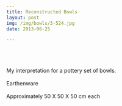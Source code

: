```yaml
---
title: Reconstructed Bowls
layout: post
img: /img/bowls/3-524.jpg
date: 2013-06-25

---
```

<div class="img_row">
	<a href="{{ site.baseurl }}/img/bowls/1.jpg"><img class="col two" src="{{ site.baseurl }}/img/bowls/1.jpg" alt=""></a>
	<a href="{{ site.baseurl }}/img/bowls/2.jpg"><img class="col one" src="{{ site.baseurl }}/img/bowls/2.jpg" alt=""></a>
</div>

<div class="img_row">
	<a href="{{ site.baseurl }}/img/bowls/3-524.jpg"><img class="col three" src="{{ site.baseurl }}/img/bowls/3-524.jpg" alt=""></a>
</div>

<br/>
<br/>
My interpretation for a pottery set of bowls.
<br/>
<br/>
<div class="col three caption">
Earthenware
<br/><br/>
Approximately 50 X 50 X 50 cm each
</div>
